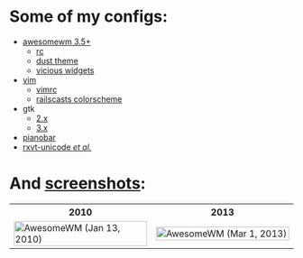 Some of my configs:
===

* [awesomewm 3.5+](.config/awesome)
    * [rc](.config/awesome/rc.lua)
    * [dust theme](.config/awesome/themes/dust/theme.lua)
    * [vicious widgets](.config/awesome/wi.lua)
* [vim](.vim)
    * [vimrc](.vim/vimrc)
    * [railscasts colorscheme](.vim/colors/railscasts.vim)
* gtk
    * [2.x](.gtkrc.mine)
    * [3.x](.config/gtk-3.0/settings.ini)
* [pianobar](.config/pianobar)
* [rxvt-unicode _et al._](.Xdefaults)

And [screenshots](screenshots):
===

<table border="0">
  <tr><th>2010</th><th>2013</th></tr>
  <tr>
    <td width="50%"><a href="screenshots/awesome_20100113_1680x1050.png"><img src="screenshots/awesome_20100113_1680x1050.png" width="100%" alt="AwesomeWM (Jan 13, 2010)" /></a></td>
    <td width="50%"><a href="screenshots/awesome_20130301_2880x1800.png"><img src="screenshots/awesome_20130301_2880x1800.png" width="100%" alt="AwesomeWM (Mar 1, 2013)" /></a></td>
  </tr>
</table>
